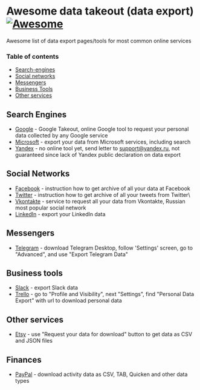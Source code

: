 # Awesome data takeout (data export)  [![Awesome](https://cdn.rawgit.com/sindresorhus/awesome/d7305f38d29fed78fa85652e3a63e154dd8e8829/media/badge.svg)](https://github.com/sindresorhus/awesome)

Awesome list of data export pages/tools for most common online services

### Table of contents

* [Search-engines](#search-engines)
* [Social networks](#social-networks)
* [Messengers](#messengers)
* [Business Tools](#business-tools)
* [Other services](#other-services)

## Search Engines

* [Google](https://takeout.google.com) - Google Takeout, online Google tool to request your personal data collected by any Google service
* [Microsoft](https://account.microsoft.com/privacy/activity-history?view=voice) - export your data from Microsoft services, including search
* [Yandex](http://yandex.ru) - no online tool yet, send letter to support@yandex.ru, not guaranteed since lack of Yandex public declaration on data export

## Social Networks

* [Facebook](https://www.facebook.com/help/1701730696756992) - instruction how to get archive of all your data at Facebook
* [Twitter](https://help.twitter.com/en/managing-your-account/how-to-download-your-twitter-archive) - instruction how to get archive of all your tweets from Twitter\
* [Vkontakte](https://vk.com/data_protection) - service to request all your data from Vkontakte, Russian most popular social network
* [LinkedIn](https://www.linkedin.com/psettings/member-data) - export your LinkedIn data

## Messengers

* [Telegram](https://telegram.org) - download Telegram Desktop, follow 'Settings' screen, go to "Advanced", and use "Export Telegram Data"

## Business tools

* [Slack](https://slack.com/intl/en-fr/help/articles/201658943) - export Slack data 
* [Trello](https://trello.com) - go to "Profile and Visibility", next "Settings", find "Personal Data Export" with url to download personal data

## Other services

* [Etsy](https://www.etsy.com/your/account/privacy) - use "Request your data for download" button to get data as CSV and JSON files

## Finances
* [PayPal](https://business.paypal.com/merchantdata/consumerHome) - download activity data as CSV, TAB, Quicken and other data types
